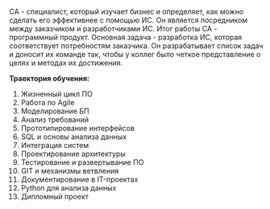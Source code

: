СА - специалист, который изучает бизнес и определяет, как можно сделать его эффективнее с помощью ИС. Он является посредником между заказчиком и разработчиками ИС. Итог работы СА - программный продукт.
Основная задача - разработка ИС, которая соответствует потребностям заказчика. Он разрабатывает список задач и доносит их команде так, чтобы у коллег было четкое представление о целях и методах их достижения.

**Траектория обучения:**
1. Жизненный цикл ПО
2. Работа по Agile
3. Моделирование БП
4. Анализ требований
5. Прототипирование интерфейсов
6. SQL и основы анализа данных
7. Интеграция систем
8. Проектирование архитектуры
9. Тестирование и развертывание ПО
10. GIT и механизмы ветвления
11. Документирование в IT-проектах
12. Python для анализа данных
13. Дипломный проект

